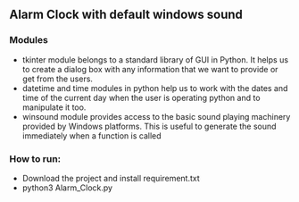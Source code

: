 ## Alarm Clock with default windows sound

### Modules
 - tkinter module belongs to a standard library of GUI in Python. It helps us to create a dialog box with any information that we want to provide or get from the users.
 - datetime and time modules in python help us to work with the dates and time of the current day when the user is operating python and to manipulate it too.
 - winsound module provides access to the basic sound playing machinery provided by Windows platforms. This is useful to generate the sound immediately when a function is called

### How to run: 
- Download the project and install requirement.txt
- python3 Alarm_Clock.py
